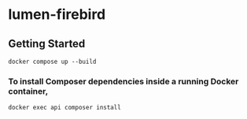 # lumen-firebird

## Getting Started

    docker compose up --build
    
### To install Composer dependencies inside a running Docker container,
    docker exec api composer install


